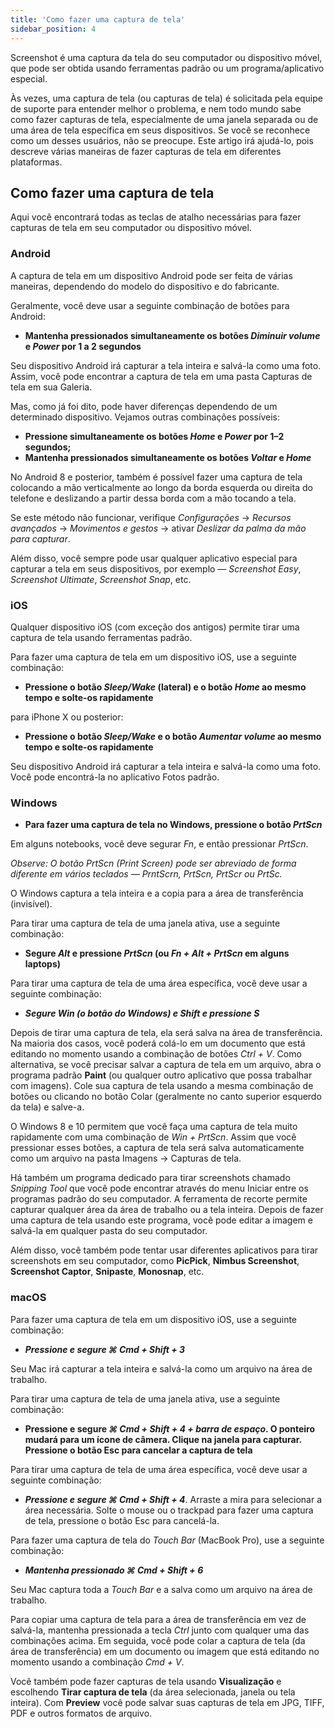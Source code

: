 ```yaml
---
title: 'Como fazer uma captura de tela'
sidebar_position: 4
---
```


Screenshot é uma captura da tela do seu computador ou dispositivo móvel, que pode ser obtida usando ferramentas padrão ou um programa/aplicativo especial.

Às vezes, uma captura de tela (ou capturas de tela) é solicitada pela equipe de suporte para entender melhor o problema, e nem todo mundo sabe como fazer capturas de tela, especialmente de uma janela separada ou de uma área de tela específica em seus dispositivos. Se você se reconhece como um desses usuários, não se preocupe. Este artigo irá ajudá-lo, pois descreve várias maneiras de fazer capturas de tela em diferentes plataformas.

## Como fazer uma captura de tela

Aqui você encontrará todas as teclas de atalho necessárias para fazer capturas de tela em seu computador ou dispositivo móvel.

### Android

A captura de tela em um dispositivo Android pode ser feita de várias maneiras, dependendo do modelo do dispositivo e do fabricante.

Geralmente, você deve usar a seguinte combinação de botões para Android:

- **Mantenha pressionados simultaneamente os botões *Diminuir volume* e *Power* por 1 a 2 segundos**

Seu dispositivo Android irá capturar a tela inteira e salvá-la como uma foto. Assim, você pode encontrar a captura de tela em uma pasta Capturas de tela em sua Galeria.

Mas, como já foi dito, pode haver diferenças dependendo de um determinado dispositivo. Vejamos outras combinações possíveis:

- **Pressione simultaneamente os botões *Home* e *Power* por 1–2 segundos;**
- **Mantenha pressionados simultaneamente os botões *Voltar* e *Home***

No Android 8 e posterior, também é possível fazer uma captura de tela colocando a mão verticalmente ao longo da borda esquerda ou direita do telefone e deslizando a partir dessa borda com a mão tocando a tela.

Se este método não funcionar, verifique *Configurações* → *Recursos avançados* → *Movimentos e gestos* → ativar *Deslizar da palma da mão para capturar*.

Além disso, você sempre pode usar qualquer aplicativo especial para capturar a tela em seus dispositivos, por exemplo — *Screenshot Easy*, *Screenshot Ultimate*, *Screenshot Snap*, etc.

### iOS

Qualquer dispositivo iOS (com exceção dos antigos) permite tirar uma captura de tela usando ferramentas padrão.

Para fazer uma captura de tela em um dispositivo iOS, use a seguinte combinação:

- **Pressione o botão *Sleep/Wake* (lateral) e o botão *Home* ao mesmo tempo e solte-os rapidamente**

para iPhone X ou posterior:

- **Pressione o botão *Sleep/Wake* e o botão *Aumentar volume* ao mesmo tempo e solte-os rapidamente**

Seu dispositivo Android irá capturar a tela inteira e salvá-la como uma foto. Você pode encontrá-la no aplicativo Fotos padrão.

### Windows

- **Para fazer uma captura de tela no Windows, pressione o botão *PrtScn***

Em alguns notebooks, você deve segurar *Fn*, e então pressionar *PrtScn*.

*Observe: O botão PrtScn (Print Screen) pode ser abreviado de forma diferente em vários teclados — PrntScrn, PrtScn, PrtScr ou PrtSc.*

O Windows captura a tela inteira e a copia para a área de transferência (invisível).

Para tirar uma captura de tela de uma janela ativa, use a seguinte combinação:

- **Segure *Alt* e pressione *PrtScn* (ou *Fn + Alt + PrtScn* em alguns laptops)**

Para tirar uma captura de tela de uma área específica, você deve usar a seguinte combinação:

- ***Segure *Win* (o botão do Windows) e *Shift* e pressione ***S******

Depois de tirar uma captura de tela, ela será salva na área de transferência. Na maioria dos casos, você poderá colá-lo em um documento que está editando no momento usando a combinação de botões *Ctrl + V*. Como alternativa, se você precisar salvar a captura de tela em um arquivo, abra o programa padrão **Paint** (ou qualquer outro aplicativo que possa trabalhar com imagens). Cole sua captura de tela usando a mesma combinação de botões ou clicando no botão Colar (geralmente no canto superior esquerdo da tela) e salve-a.

O Windows 8 e 10 permitem que você faça uma captura de tela muito rapidamente com uma combinação de *Win + PrtScn*. Assim que você pressionar esses botões, a captura de tela será salva automaticamente como um arquivo na pasta Imagens → Capturas de tela.

Há também um programa dedicado para tirar screenshots chamado *Snipping Tool* que você pode encontrar através do menu Iniciar entre os programas padrão do seu computador. A ferramenta de recorte permite capturar qualquer área da área de trabalho ou a tela inteira. Depois de fazer uma captura de tela usando este programa, você pode editar a imagem e salvá-la em qualquer pasta do seu computador.

Além disso, você também pode tentar usar diferentes aplicativos para tirar screenshots em seu computador, como **PicPick**, **Nimbus Screenshot**, **Screenshot Captor**, **Snipaste**, **Monosnap**, etc.

### macOS

Para fazer uma captura de tela em um dispositivo iOS, use a seguinte combinação:

- ***Pressione e segure ***⌘ Cmd + Shift + 3******

Seu Mac irá capturar a tela inteira e salvá-la como um arquivo na área de trabalho.

Para tirar uma captura de tela de uma janela ativa, use a seguinte combinação:

- **Pressione e segure *⌘ Cmd + Shift + 4 + barra de espaço*.  O ponteiro mudará para um ícone de câmera. Clique na janela para capturar. Pressione o botão Esc para cancelar a captura de tela**

Para tirar uma captura de tela de uma área específica, você deve usar a seguinte combinação:

- ***Pressione e segure ***⌘ Cmd + Shift + 4******. Arraste a mira para selecionar a área necessária. Solte o mouse ou o trackpad para fazer uma captura de tela, pressione o botão Esc para cancelá-la.

Para fazer uma captura de tela do *Touch Bar* (MacBook Pro), use a seguinte combinação:

- ***Mantenha pressionado ***⌘ Cmd + Shift + 6******

Seu Mac captura toda a *Touch Bar* e a salva como um arquivo na área de trabalho.

Para copiar uma captura de tela para a área de transferência em vez de salvá-la, mantenha pressionada a tecla *Ctrl* junto com qualquer uma das combinações acima. Em seguida, você pode colar a captura de tela (da área de transferência) em um documento ou imagem que está editando no momento usando a combinação *Cmd + V*.

Você também pode fazer capturas de tela usando **Visualização** e escolhendo **Tirar captura de tela** (da área selecionada, janela ou tela inteira). Com **Preview** você pode salvar suas capturas de tela em JPG, TIFF, PDF e outros formatos de arquivo.

